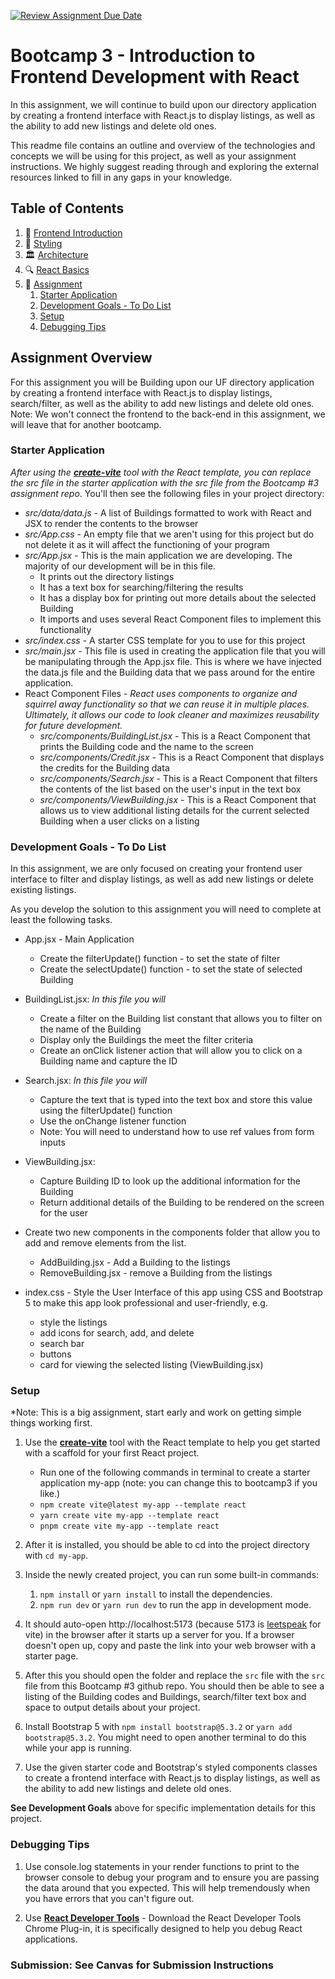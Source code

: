 [![Review Assignment Due Date](https://classroom.github.com/assets/deadline-readme-button-24ddc0f5d75046c5622901739e7c5dd533143b0c8e959d652212380cedb1ea36.svg)](https://classroom.github.com/a/lZM4Ja0R)

# Bootcamp 3 - Introduction to Frontend Development with React

In this assignment, we will continue to build upon our directory application by creating a frontend interface with React.js to display listings, as well as the ability to add new listings and delete old ones.

This readme file contains an outline and overview of the technologies and concepts we will be using for this project, as well as your assignment instructions. We highly suggest reading through and exploring the external resources linked to fill in any gaps in your knowledge.

## Table of Contents

1. 🙈 [Frontend Introduction](docs/introduction.md)
2. 🎨 [Styling](docs/styling.md)
3. 🏛️ [Architecture](docs/architecture.md)
4. 🔍 [React Basics](docs/react-basics.md)
5. 📝 [Assignment](#assignment-overview)
   1. [Starter Application](#starter-application)
   2. [Development Goals - To Do List](#development-goals---to-do-list)
   3. [Setup](#setup)
   4. [Debugging Tips](#debugging-tips)

## Assignment Overview

For this assignment you will be Building upon our UF directory application by creating a frontend interface with React.js to display listings, search/filter, as well as the ability to add new listings and delete old ones. Note: We won't connect the frontend to the back-end in this assignment, we will leave that for another bootcamp.

### Starter Application

*After using the [**create-vite**](https://vitejs.dev/guide/#scaffolding-your-first-vite-project) tool with the React template, you can replace the src file in the starter application with the src file from the Bootcamp #3 assignment repo*. You'll then see the following files in your project directory:

- *src/data/data.js* - A list of Buildings formatted to work with React and JSX to render the contents to the browser
- *src/App.css* - An empty file that we aren't using for this project but do not delete it as it will affect the functioning of your program
- *src/App.jsx* - This is the main application we are developing. The majority of our development will be in this file.
  - It prints out the directory listings
  - It has a text box for searching/filtering the results
  - It has a display box for printing out more details about the selected Building
  - It imports and uses several React Component files to implement this functionality
- *src/index.css* - A starter CSS template for you to use for this project
- *src/main.jsx* - This file is used in creating the application file that you will be manipulating through the App.jsx file. This is where we have injected the data.js file and the Building data that we pass around for the entire application.
- React Component Files - *React uses components to organize and squirrel away functionality so that we can reuse it in multiple places. Ultimately, it allows our code to look cleaner and maximizes reusability for future development.*
  - *src/components/BuildingList.jsx* - This is a React Component that prints the Building code and the name to the screen
  - *src/components/Credit.jsx* - This is a React Component that displays the credits for the Building data
  - *src/components/Search.jsx*  - This is a React Component that filters the contents of the list based on the user's input in the text box
  - *src/components/ViewBuilding.jsx* - This is a React Component that allows us to view additional listing details for the current selected Building when a user clicks on a listing

### Development Goals - To Do List

In this assignment, we are only focused on creating your frontend user interface to filter and display listings, as well as add new listings or delete existing listings.

As you develop the solution to this assignment you will need to complete at least the following tasks.  

- App.jsx - Main Application
  - Create the filterUpdate() function - to set the state of filter
  - Create the selectUpdate() function - to set the state of selected Building

- BuildingList.jsx: *In this file you will*
  - Create a filter on the Building list constant that allows you to filter on the name of the Building
  - Display only the Buildings the meet the filter criteria
  - Create an onClick listener action that will allow you to click on a Building name and capture the ID

- Search.jsx: *In this file you will*
  - Capture the text that is typed into the text box and store this value using the filterUpdate() function
  - Use the onChange listener function
  - Note: You will need to understand how to use ref values from form inputs

- ViewBuilding.jsx:
  - Capture Building ID to look up the additional information for the Building
  - Return additional details of the Building to be rendered on the screen for the user

- Create two new components in the components folder that allow you to add and remove elements from the list.
  - AddBuilding.jsx - Add a Building to the listings
  - RemoveBuilding.jsx - remove a Building from the listings

- index.css - Style the User Interface of this app using CSS and Bootstrap 5 to make this app look professional and user-friendly, e.g.
  - style the listings
  - add icons for search, add, and delete
  - search bar
  - buttons
  - card for viewing the selected listing (ViewBuilding.jsx)

### Setup

*Note: This is a big assignment, start early and work on getting simple things working first. 

1. Use the [**create-vite**](https://vitejs.dev/guide/#scaffolding-your-first-vite-project) tool with the React template to help you get started with a scaffold for your first React project.
   - Run one of the following commands in terminal to create a starter application my-app (note: you can change this to bootcamp3 if you like.)
   - `npm create vite@latest my-app --template react`
   - `yarn create vite my-app --template react`
   - `pnpm create vite my-app --template react`

2. After it is installed, you should be able to cd into the project directory with `cd my-app`.

3. Inside the newly created project, you can run some built-in commands:
   1. `npm install` or `yarn install` to install the dependencies.
   2. `npm run dev` or `yarn run dev` to run the app in development mode.

4. It should auto-open http://localhost:5173 (because 5173 is [leetspeak](https://en.wikipedia.org/wiki/Leet#:~:text=Leet%20(or%20%221337%22),via%20reflection%20or%20other%20resemblance.) for vite) in the browser after it starts up a server for you. If a browser doesn't open up, copy and paste the link into your web browser with a starter page.

5. After this you should open the folder and replace the `src` file with the `src` file from this Bootcamp #3 github repo. You should then be able to see a listing of the Building codes and Buildings, search/filter text box and space to output details about your project.

6. Install Bootstrap 5 with `npm install bootstrap@5.3.2` or `yarn add bootstrap@5.3.2`. You might need to open another terminal to do this while your app is running.

7. Use the given starter code and Bootstrap's styled components classes to create a frontend interface with React.js to display listings, as well as the ability to add new listings and delete old ones.

**See Development Goals** above for specific implementation details for this project.

### Debugging Tips

1. Use console.log statements in your render functions to print to the browser console to debug your program and to ensure you are passing the data around that you expected. This will help tremendously when you have errors that you can't figure out.

2. Use [**React Developer Tools**](https://react.dev/learn/react-developer-tools) - Download the React Developer Tools Chrome Plug-in, it is specifically designed to help you debug React applications.

### Submission: See Canvas for Submission Instructions
